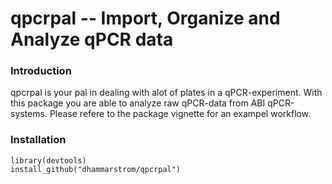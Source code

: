 # qpcrpal -- Import, Organize and Analyze qPCR data

### Introduction
qpcrpal is your pal in dealing with alot of plates in a qPCR-experiment. With this package you are able to analyze raw qPCR-data from ABI qPCR-systems. Please refere to the package vignette for an exampel workflow.

### Installation
```{r installation}
library(devtools)
install_github("dhammarstrom/qpcrpal")
```
